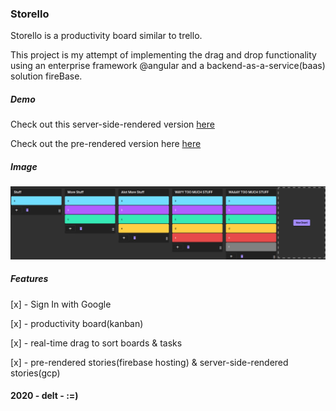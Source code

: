 ### Storello

Storello is a productivity board similar to trello.

This project is my attempt of implementing the drag and drop functionality using an enterprise framework @angular and a backend-as-a-service(baas) solution fireBase. 

##### Demo
Check out this server-side-rendered version
[here](https://storello-nest-angular-ssr-aofpiwoi2a-nw.a.run.app)

Check out the pre-rendered version here 
[here](https://storello-5f13e.web.app/)
##### Image
![alt text](docs/assets/boards.png)

##### Features
[x] - Sign In with Google

[x] - productivity board(kanban)

[x] - real-time drag to sort boards & tasks

[x] - pre-rendered stories(firebase hosting) & server-side-rendered stories(gcp)

#### 2020 - delt - :=)
